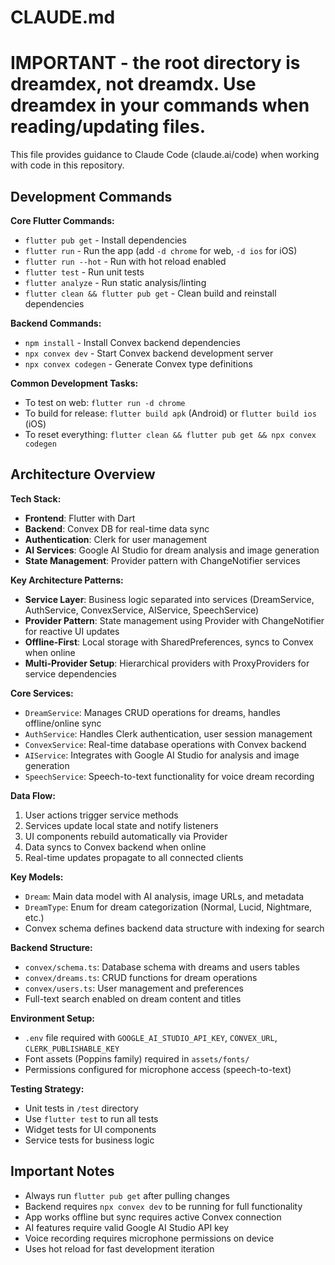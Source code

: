 # CLAUDE.md

# IMPORTANT - the root directory is dreamdex, not dreamdx. Use dreamdex in your commands when reading/updating files.

This file provides guidance to Claude Code (claude.ai/code) when working with code in this repository.

## Development Commands

**Core Flutter Commands:**

- `flutter pub get` - Install dependencies
- `flutter run` - Run the app (add `-d chrome` for web, `-d ios` for iOS)
- `flutter run --hot` - Run with hot reload enabled
- `flutter test` - Run unit tests
- `flutter analyze` - Run static analysis/linting
- `flutter clean && flutter pub get` - Clean build and reinstall dependencies

**Backend Commands:**

- `npm install` - Install Convex backend dependencies
- `npx convex dev` - Start Convex backend development server
- `npx convex codegen` - Generate Convex type definitions

**Common Development Tasks:**

- To test on web: `flutter run -d chrome`
- To build for release: `flutter build apk` (Android) or `flutter build ios` (iOS)
- To reset everything: `flutter clean && flutter pub get && npx convex codegen`

## Architecture Overview

**Tech Stack:**

- **Frontend**: Flutter with Dart
- **Backend**: Convex DB for real-time data sync
- **Authentication**: Clerk for user management
- **AI Services**: Google AI Studio for dream analysis and image generation
- **State Management**: Provider pattern with ChangeNotifier services

**Key Architecture Patterns:**

- **Service Layer**: Business logic separated into services (DreamService, AuthService, ConvexService, AIService, SpeechService)
- **Provider Pattern**: State management using Provider with ChangeNotifier for reactive UI updates
- **Offline-First**: Local storage with SharedPreferences, syncs to Convex when online
- **Multi-Provider Setup**: Hierarchical providers with ProxyProviders for service dependencies

**Core Services:**

- `DreamService`: Manages CRUD operations for dreams, handles offline/online sync
- `AuthService`: Handles Clerk authentication, user session management
- `ConvexService`: Real-time database operations with Convex backend
- `AIService`: Integrates with Google AI Studio for analysis and image generation
- `SpeechService`: Speech-to-text functionality for voice dream recording

**Data Flow:**

1. User actions trigger service methods
2. Services update local state and notify listeners
3. UI components rebuild automatically via Provider
4. Data syncs to Convex backend when online
5. Real-time updates propagate to all connected clients

**Key Models:**

- `Dream`: Main data model with AI analysis, image URLs, and metadata
- `DreamType`: Enum for dream categorization (Normal, Lucid, Nightmare, etc.)
- Convex schema defines backend data structure with indexing for search

**Backend Structure:**

- `convex/schema.ts`: Database schema with dreams and users tables
- `convex/dreams.ts`: CRUD functions for dream operations
- `convex/users.ts`: User management and preferences
- Full-text search enabled on dream content and titles

**Environment Setup:**

- `.env` file required with `GOOGLE_AI_STUDIO_API_KEY`, `CONVEX_URL`, `CLERK_PUBLISHABLE_KEY`
- Font assets (Poppins family) required in `assets/fonts/`
- Permissions configured for microphone access (speech-to-text)

**Testing Strategy:**

- Unit tests in `/test` directory
- Use `flutter test` to run all tests
- Widget tests for UI components
- Service tests for business logic

## Important Notes

- Always run `flutter pub get` after pulling changes
- Backend requires `npx convex dev` to be running for full functionality
- App works offline but sync requires active Convex connection
- AI features require valid Google AI Studio API key
- Voice recording requires microphone permissions on device
- Uses hot reload for fast development iteration
